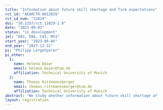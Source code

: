 ```yaml
---
title: "Information about future skill shortage and firm expectations"
rct_id: "AEARCTR-0012029"
rct_id_num: "12029"
doi: "10.1257/rct.12029-1.0"
date: "2023-09-03"
status: "in_development"
jel: "D83, D84, C93, M53"
start_year: "2023-09-06"
end_year: "2027-12-31"
pi: "Philipp Lergetporer"
pi_other:
  1:
    name: Helena Baier
    email: helena.baier@tum.de
    affiliation: Technical University of Munich
  2:
    name: Thomas Rittmannsberger
    email: thomas.rittmannsberger@tum.de
    affiliation: Technical University of Munich
abstract: "We study whether information about future skill shortage affects firms’ expectations. We implement an information experiment among managers of small and medium-sized enterprises (SME) in Germany. Participants will be randomly provided with information from expert forecasts about the future shortage of skilled workers in Germany. After randomized information provision, participants will be asked about their general expectations regarding their firm’s performance. They will also be asked about their expectations about future skill shortage in their industry sector, and a series of questions how they perceive skill shortage, and how they plan to counteract it. The survey will be implemented as a pen and paper survey."
layout: registration
---
```


